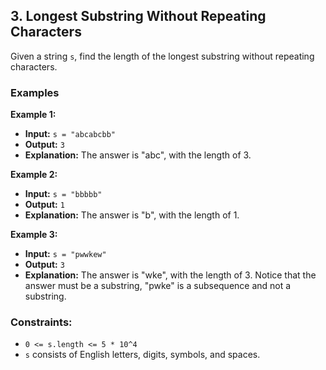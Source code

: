 ## 3. Longest Substring Without Repeating Characters

Given a string `s`, find the length of the longest substring without repeating characters.

### Examples

**Example 1:**

- **Input:** `s = "abcabcbb"`
- **Output:** `3`
- **Explanation:** The answer is "abc", with the length of 3.

**Example 2:**

- **Input:** `s = "bbbbb"`
- **Output:** `1`
- **Explanation:** The answer is "b", with the length of 1.

**Example 3:**

- **Input:** `s = "pwwkew"`
- **Output:** `3`
- **Explanation:** The answer is "wke", with the length of 3. Notice that the answer must be a substring, "pwke" is a subsequence and not a substring.

### Constraints:

- `0 <= s.length <= 5 * 10^4`
- `s` consists of English letters, digits, symbols, and spaces.
